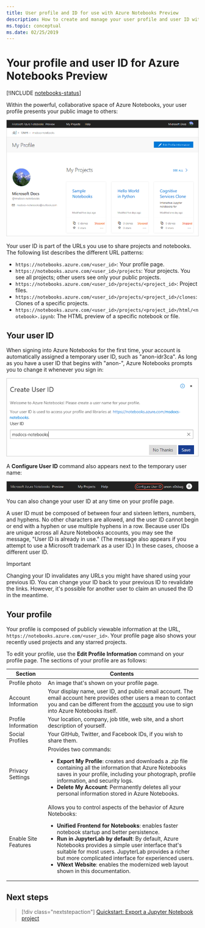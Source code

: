 ```yaml
---
title: User profile and ID for use with Azure Notebooks Preview
description: How to create and manage your user profile and user ID with Azure Notebooks, which becomes part of the URL of shared notebooks.
ms.topic: conceptual
ms.date: 02/25/2019
---
```


# Your profile and user ID for Azure Notebooks Preview

[!INCLUDE [notebooks-status](../../includes/notebooks-status.md)]

Within the powerful, collaborative space of Azure Notebooks, your user profile presents your public image to others:

[![An Azure Notebooks profile page](media/accounts/profile-page.png)](media/accounts/profile-page.png#lightbox)

Your user ID is part of the URLs you use to share projects and notebooks. The following list describes the different URL patterns:

- `https://notebooks.azure.com/<user_id>`: Your profile page.
- `https://notebooks.azure.com/<user_id>/projects`: Your projects. You see all projects; other users see only your public projects.
- `https://notebooks.azure.com/<user_id>/projects/<project_id>`: Project files.
- `https://notebooks.azure.com/<user_id>/projects/<project_id>/clones`: Clones of a specific projects.
- `https://notebooks.azure.com/<user_id>/projects/<project_id>/html/<notebook>.ipynb`: The HTML preview of a specific notebook or file.

## Your user ID

When signing into Azure Notebooks for the first time, your account is automatically assigned a temporary user ID, such as "anon-idr3ca". As long as you have a user ID that begins with "anon-", Azure Notebooks prompts you to change it whenever you sign in:

![Prompt to create a user ID when logging into Azure Notebooks](media/accounts/create-user-id.png)

A **Configure User ID** command also appears next to the temporary user name:

![Configure User ID command that appears when you're using a temporary ID](media/accounts/configure-user-id-command.png)

You can also change your user ID at any time on your profile page.

A user ID must be composed of between four and sixteen letters, numbers, and hyphens. No other characters are allowed, and the user ID cannot begin or end with a hyphen or use multiple hyphens in a row. Because user IDs are unique across all Azure Notebooks accounts, you may see the message, "User ID is already in use." (The message also appears if you attempt to use a Microsoft trademark as a user ID.) In these cases, choose a different user ID.

> [!Important]
> Changing your ID invalidates any URLs you might have shared using your previous ID. You can change your ID back to your previous ID to revalidate the links. However, it's possible for another user to claim an unused the ID in the meantime.

## Your profile

Your profile is composed of publicly viewable information at the URL, `https://notebooks.azure.com/<user_id>`. Your profile page also shows your recently used projects and any starred projects.

To edit your profile, use the **Edit Profile Information** command on your profile page. The sections of your profile are as follows:

| Section | Contents |
| --- | --- |
| Profile photo | An image that's shown on your profile page. |
| Account Information | Your display name, user ID, and public email account. The email account here provides other users a mean to contact you and can be different from the [account](azure-notebooks-user-account.md) you use to sign into Azure Notebooks itself. |
| Profile Information | Your location, company, job title, web site, and a short description of yourself. |
| Social Profiles | Your GitHub, Twitter, and Facebook IDs, if you wish to share them. |
| Privacy Settings | Provides two commands:<ul><li>**Export My Profile**: creates and downloads a *.zip* file containing all the information that Azure Notebooks saves in your profile, including your photograph, profile information, and security logs.</li><li>**Delete My Account**: Permanently deletes all your personal information stored in Azure Notebooks.</li></ul> |
| Enable Site Features | Allows you to control aspects of the behavior of Azure Notebooks:<ul><li>**Unified Frontend for Notebooks**: enables faster notebook startup and better persistence.</li><li>**Run in JupyterLab by default**: By default, Azure Notebooks provides a simple user interface that's suitable for most users. JupyterLab provides a richer but more complicated interface for experienced users.</li><li>**VNext Website**: enables the modernized web layout shown in this documentation.</li></ul> |

## Next steps  

> [!div class="nextstepaction"]
> [Quickstart: Export a Jupyter Notebook project](quickstart-export-jupyter-notebook-project.md)
